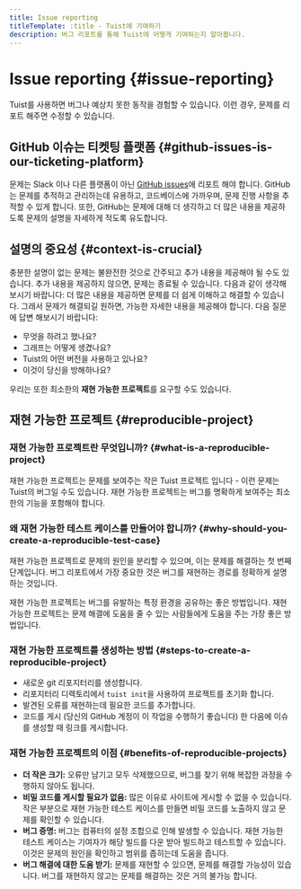 ```yaml
---
title: Issue reporting
titleTemplate: :title - Tuist에 기여하기
description: 버그 리포트를 통해 Tuist에 어떻게 기여하는지 알아봅니다.
---
```


# Issue reporting {#issue-reporting}

Tuist를 사용하면 버그나 예상치 못한 동작을 경험할 수 있습니다.
이런 경우, 문제를 리포트 해주면 수정할 수 있습니다.

## GitHub 이슈는 티켓팅 플랫폼 {#github-issues-is-our-ticketing-platform}

문제는 Slack 이나 다른 플랫폼이 아닌 [GitHub issues](https://github.com/tuist/tuist/issues)에 리포트 해야 합니다. GitHub는 문제를 추적하고 관리하는데 유용하고, 코드베이스에 가까우며, 문제 진행 사항을 추적할 수 있게 합니다. 또한, GitHub는 문제에 대해 더 생각하고 더 많은 내용을 제공하도록 문제의 설명을 자세하게 적도록 유도합니다.

## 설명의 중요성 {#context-is-crucial}

충분한 설명이 없는 문제는 불완전한 것으로 간주되고 추가 내용을 제공해야 될 수도 있습니다. 추가 내용을 제공하지 않으면, 문제는 종료될 수 있습니다. 다음과 같이 생각해보시기 바랍니다: 더 많은 내용을 제공하면 문제를 더 쉽게 이해하고 해결할 수 있습니다. 그래서 문제가 해결되길 원하면, 가능한 자세한 내용을 제공해야 합니다. 다음 질문에 답변 해보시기 바랍니다:

- 무엇을 하려고 했나요?
- 그래프는 어떻게 생겼나요?
- Tuist의 어떤 버전을 사용하고 있나요?
- 이것이 당신을 방해하나요?

우리는 또한 최소한의 **재현 가능한 프로젝트**를 요구할 수도 있습니다.

## 재현 가능한 프로젝트 {#reproducible-project}

### 재현 가능한 프로젝트란 무엇입니까? {#what-is-a-reproducible-project}

재현 가능한 프로젝트는 문제를 보여주는 작은 Tuist 프로젝트 입니다 - 이런 문제는 Tuist의 버그일 수도 있습니다. 재현 가능한 프로젝트는 버그를 명확하게 보여주는 최소한의 기능을 포함해야 합니다.

### 왜 재현 가능한 테스트 케이스를 만들어야 합니까? {#why-should-you-create-a-reproducible-test-case}

재현 가능한 프로젝트로 문제의 원인을 분리할 수 있으며, 이는 문제를 해결하는 첫 번째 단계입니다. 버그 리포트에서 가장 중요한 것은 버그를 재현하는 경로를 정확하게 설명하는 것입니다.

재현 가능한 프로젝트는 버그를 유발하는 특정 환경을 공유하는 좋은 방법입니다. 재현 가능한 프로젝트는 문제 해결에 도움을 줄 수 있는 사람들에게 도움을 주는 가장 좋은 방법입니다.

### 재현 가능한 프로젝트를 생성하는 방법 {#steps-to-create-a-reproducible-project}

- 새로운 git 리포지터리를 생성합니다.
- 리포지터리 디렉토리에서 `tuist init`을 사용하여 프로젝트를 초기화 합니다.
- 발견된 오류를 재현하는데 필요한 코드를 추가합니다.
- 코드를 게시 (당신의 GitHub 계정이 이 작업을 수행하기 좋습니다) 한 다음에 이슈를 생성할 때 링크를 게시합니다.

### 재현 가능한 프로젝트의 이점 {#benefits-of-reproducible-projects}

- **더 작은 크기:** 오류만 남기고 모두 삭제했으므로, 버그를 찾기 위해 복잡한 과정을 수행하지 않아도 됩니다.
- **비밀 코드를 게시할 필요가 없음:** 많은 이유로 사이트에 게시할 수 없을 수 있습니다. 작은 부분으로 재현 가능한 테스트 케이스를 만들면 비밀 코드를 노출하지 않고 문제를 확인할 수 있습니다.
- **버그 증명:** 버그는 컴퓨터의 설정 조합으로 인해 발생할 수 있습니다. 재현 가능한 테스트 케이스는 기여자가 해당 빌드를 다운 받아 빌드하고 테스트할 수 있습니다. 이것은 문제의 원인을 확인하고 범위를 좁히는데 도움을 줍니다.
- **버그 해결에 대한 도움 받기:** 문제를 재현할 수 있으면, 문제를 해결할 가능성이 있습니다. 버그를 재현하지 않고는 문제를 해결하는 것은 거의 불가능 합니다.
